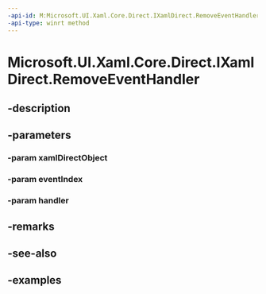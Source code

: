 ```yaml
---
-api-id: M:Microsoft.UI.Xaml.Core.Direct.IXamlDirect.RemoveEventHandler(Microsoft.UI.Xaml.Core.Direct.XamlDirectObject,Microsoft.UI.Xaml.Core.Direct.XamlEventIndex,System.Object)
-api-type: winrt method
---
```


<!-- Method syntax.
public void IXamlDirect.RemoveEventHandler(XamlDirectObject xamlDirectObject, XamlEventIndex eventIndex, Object handler)
-->

# Microsoft.UI.Xaml.Core.Direct.IXamlDirect.RemoveEventHandler

## -description

## -parameters
### -param xamlDirectObject

### -param eventIndex

### -param handler

## -remarks

## -see-also

## -examples

